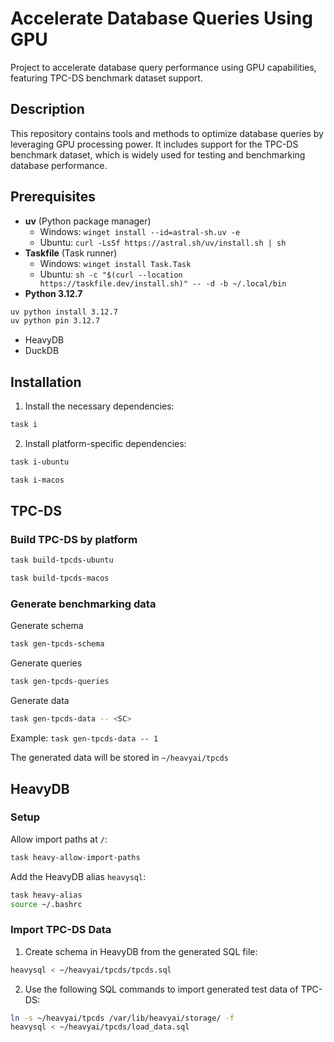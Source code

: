 # Accelerate Database Queries Using GPU

Project to accelerate database query performance using GPU capabilities, featuring TPC-DS benchmark dataset support.

## Description

This repository contains tools and methods to optimize database queries by leveraging GPU processing power. It includes support for the TPC-DS benchmark dataset, which is widely used for testing and benchmarking database performance.

## Prerequisites

- **uv** (Python package manager)
  - Windows: `winget install --id=astral-sh.uv -e`
  - Ubuntu: `curl -LsSf https://astral.sh/uv/install.sh | sh`
- **Taskfile** (Task runner)
  - Windows: `winget install Task.Task`
  - Ubuntu: `sh -c "$(curl --location https://taskfile.dev/install.sh)" -- -d -b ~/.local/bin`
- **Python 3.12.7**

```sh
uv python install 3.12.7
uv python pin 3.12.7
```

- HeavyDB
- DuckDB

## Installation

1. Install the necessary dependencies:

```sh
task i
```

2. Install platform-specific dependencies:

```sh
task i-ubuntu
```

```sh
task i-macos
```

## TPC-DS

### Build TPC-DS by platform

```sh
task build-tpcds-ubuntu
```

```sh
task build-tpcds-macos
```

### Generate benchmarking data

Generate schema

```sh
task gen-tpcds-schema
```

Generate queries

```sh
task gen-tpcds-queries
```

Generate data

```sh
task gen-tpcds-data -- <SC>
```

Example: `task gen-tpcds-data -- 1`

The generated data will be stored in `~/heavyai/tpcds`

## HeavyDB

### Setup

Allow import paths at `/`:

```sh
task heavy-allow-import-paths
```

Add the HeavyDB alias `heavysql`:

```sh
task heavy-alias
source ~/.bashrc
```

### Import TPC-DS Data

1. Create schema in HeavyDB from the generated SQL file:

```sh
heavysql < ~/heavyai/tpcds/tpcds.sql
```

2. Use the following SQL commands to import generated test data of TPC-DS:

```sh
ln -s ~/heavyai/tpcds /var/lib/heavyai/storage/ -f
heavysql < ~/heavyai/tpcds/load_data.sql
```
